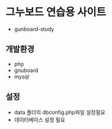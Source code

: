 # 그누보드 연습용 사이트
- gunboard-study

## 개발환경
- php
- gnuboard
- mysql

## 설정
- data 폴더의 dbconfig.php파일 설정필요
- 데이터베이스 설정 필요